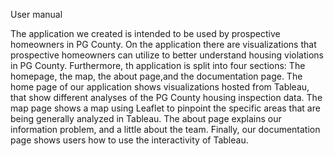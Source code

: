 User manual

The application we created is intended to be used by prospective homeowners in PG County. On the application there are visualizations that prospective homeowners can utilize to better understand housing violations in PG County. Furthermore, th application is split into four sections: The homepage, the map, the about page,and the documentation page. The home page of our application shows visualizations hosted from Tableau, that show different analyses of the PG County housing inspection data. The map page shows a map using Leaflet to pinpoint the specific areas that are being generally analyzed in Tableau. The about page explains our information problem, and a little about the team. Finally, our documentation page shows users how to use the interactivity of Tableau.
